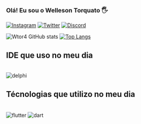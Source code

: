 ### Olá! Eu sou o Welleson Torquato 🖐️

[![Instagram](https://img.shields.io/badge/Instagram-E4405F?style=for-the-badge&logo=instagram&logoColor=white)](https://www.instagram.com/wtor4_/)
[![Twitter](https://img.shields.io/badge/Twitter-1DA1F2?style=for-the-badge&logo=twitter&logoColor=white)](https://twitter.com/wt0r4)
[![Discord](https://img.shields.io/badge/Discord-7289DA?style=for-the-badge&logo=discord&logoColor=white)](https://discordapp.com/channels/980463943489310780/980463943489310783)

![Wtor4 GitHub stats](https://github-readme-stats.vercel.app/api?username=wtor4&show_icons=true&theme=dracula)
[![Top Langs](https://github-readme-stats.vercel.app/api/top-langs/?username=wtor4)](https://github.com/wtor4/github-readme-stats)

## IDE que uso no meu dia
<div style="display: inline_block"><br/>
  <img align="center" alt="delphi" src="https://img.shields.io/badge/Delphi_RAD_Studio-B22222?style=for-the-badge&logo=delphi&logoColor=white" />
</div>

## Técnologias que utilizo no meu dia
<div style="display: inline_block"><br/>
  <img align="center" alt="flutter" src="https://img.shields.io/badge/Flutter-02569B?style=for-the-badge&logo=flutter&logoColor=white" />
  <img align="center" alt="dart" src="https://img.shields.io/badge/Dart-0175C2?style=for-the-badge&logo=dart&logoColor=white" />
</div>
